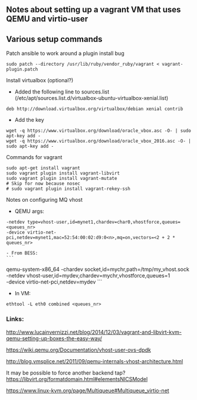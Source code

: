 ## Notes about setting up a vagrant VM that uses QEMU and virtio-user

## Various setup commands

Patch ansible to work around a plugin install bug
```
sudo patch --directory /usr/lib/ruby/vendor_ruby/vagrant < vagrant-plugin.patch
```

Install virtualbox (optional?)
- Added the following line to sources.list (/etc/apt/sources.list.d/virtualbox-ubuntu-virtualbox-xenial.list)
```
deb http://download.virtualbox.org/virtualbox/debian xenial contrib
```
- Add the key
```
wget -q https://www.virtualbox.org/download/oracle_vbox.asc -O- | sudo apt-key add -
wget -q https://www.virtualbox.org/download/oracle_vbox_2016.asc -O- | sudo apt-key add -
```

Commands for vagrant
```
sudo apt-get install vagrant
sudo vagrant plugin install vagrant-libvirt
sudo vagrant plugin install vagrant-mutate
# Skip for now because nosec
# sudo vagrant plugin install vagrant-rekey-ssh
```

Notes on configuring MQ vhost
- QEMU args:
```
-netdev type=vhost-user,id=mynet1,chardev=char0,vhostforce,queues=<queues_nr>
-device virtio-net-pci,netdev=mynet1,mac=52:54:00:02:d9:0<n>,mq=on,vectors=<2 + 2 * queues_nr>
```
    - From BESS:
    ```
qemu-system-x86_64 <other args...>
    -chardev socket,id=mychr,path=/tmp/my_vhost.sock \
    -netdev vhost-user,id=mydev,chardev=mychr,vhostforce,queues=1 \
    -device virtio-net-pci,netdev=mydev
    ```
- In VM:
```
ethtool -L eth0 combined <queues_nr>
```

### Links:

http://www.lucainvernizzi.net/blog/2014/12/03/vagrant-and-libvirt-kvm-qemu-setting-up-boxes-the-easy-way/

https://wiki.qemu.org/Documentation/vhost-user-ovs-dpdk

http://blog.vmsplice.net/2011/09/qemu-internals-vhost-architecture.html

It may be possible to force another backend tap?
https://libvirt.org/formatdomain.html#elementsNICSModel

https://www.linux-kvm.org/page/Multiqueue#Multiqueue_virtio-net
